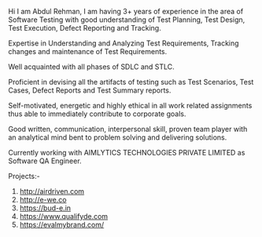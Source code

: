 Hi I am Abdul Rehman, I am having 3+ years of experience in the area of Software Testing with good understanding of Test Planning, Test Design, Test Execution, Defect Reporting and Tracking.

Expertise in Understanding and Analyzing Test Requirements, Tracking changes and maintenance of Test Requirements.

Well acquainted with all phases of SDLC and STLC.

Proficient in devising all the artifacts of testing such as Test Scenarios, Test Cases, Defect Reports and Test Summary reports.

Self-motivated, energetic and highly ethical in all work related assignments thus able to immediately contribute to corporate goals.

Good written, communication, interpersonal skill, proven team player with an analytical mind bent to problem solving and delivering solutions.

Currently working with AIMLYTICS TECHNOLOGIES PRIVATE LIMITED as Software QA Engineer.

Projects:-

1. http://airdriven.com
2. http://e-we.co
3. https://bud-e.in
4. https://www.qualifyde.com
5. https://evalmybrand.com/
